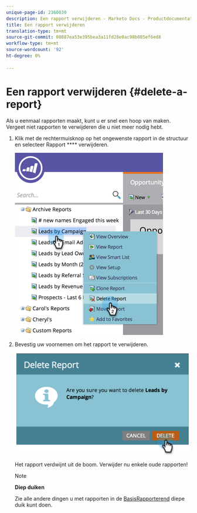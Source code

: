```yaml
---
unique-page-id: 2360030
description: Een rapport verwijderen - Marketo Docs - Productdocumentatie
title: Een rapport verwijderen
translation-type: tm+mt
source-git-commit: 00887ea53e395bea3a11fd28e0ac98b085ef6ed8
workflow-type: tm+mt
source-wordcount: '92'
ht-degree: 0%

---
```



# Een rapport verwijderen {#delete-a-report}

Als u eenmaal rapporten [](../../../../product-docs/reporting/basic-reporting/creating-reports/create-a-report-in-a-program.md)maakt, kunt u er snel een hoop van maken. Vergeet niet rapporten te verwijderen die u niet meer nodig hebt.

1. Klik met de rechtermuisknop op het ongewenste rapport in de structuur en selecteer Rapport **** verwijderen.

   ![](assets/image2014-9-16-14-3a26-3a48.png)

1. Bevestig uw voornemen om het rapport te verwijderen.

   ![](assets/image2014-9-16-14-3a26-3a53.png)

   Het rapport verdwijnt uit de boom. Verwijder nu enkele oude rapporten!

   >[!NOTE]
   >
   >**Diep duiken**
   >
   >
   >Zie alle andere dingen u met rapporten in de [BasisRapporterend](http://docs.marketo.com/display/docs/basic+reporting) diepe duik kunt doen.

